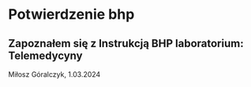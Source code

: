 # Potwierdzenie bhp

## Zapoznałem się z Instrukcją BHP laboratorium: Telemedycyny

Miłosz Góralczyk, 1.03.2024
